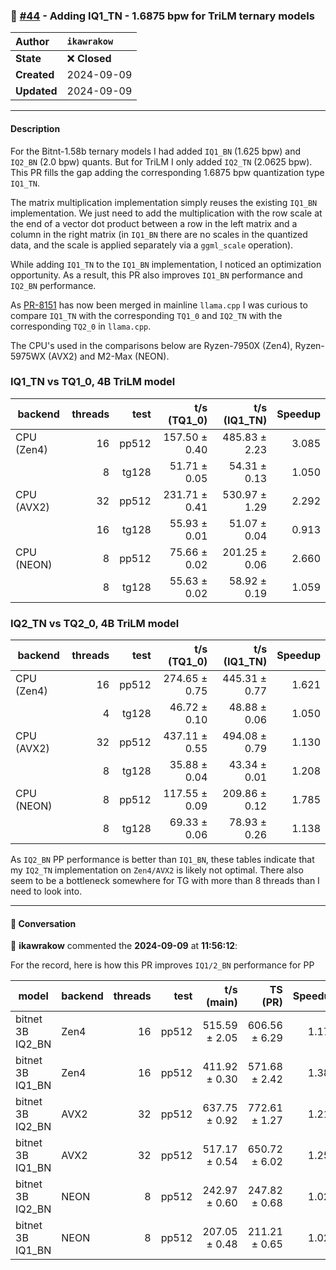 ### 🔀 [#44](https://github.com/ikawrakow/ik_llama.cpp/pull/44) - Adding IQ1_TN - 1.6875 bpw for TriLM ternary models

| **Author** | `ikawrakow` |
| :--- | :--- |
| **State** | ❌ **Closed** |
| **Created** | 2024-09-09 |
| **Updated** | 2024-09-09 |

---

#### Description

For the Bitnt-1.58b ternary models I had added `IQ1_BN` (1.625 bpw) and `IQ2_BN` (2.0 bpw) quants. But for TriLM I only added `IQ2_TN` (2.0625 bpw). This PR fills the gap adding the corresponding 1.6875 bpw quantization type `IQ1_TN`.

The matrix multiplication implementation simply reuses the existing `IQ1_BN` implementation. We just need to add the multiplication with the row scale at the end of a vector dot product between a row in the left matrix and a column in the right matrix (in `IQ1_BN` there are no scales in the quantized data, and the scale is applied separately via a `ggml_scale` operation).

While adding `IQ1_TN` to the `IQ1_BN` implementation, I noticed an optimization opportunity. As a result, this PR also improves `IQ1_BN` performance and `IQ2_BN` performance.

As [PR-8151](https://github.com/ggerganov/llama.cpp/pull/8151) has now been merged in mainline `llama.cpp` I was curious to compare `IQ1_TN` with the corresponding `TQ1_0` and `IQ2_TN` with the corresponding `TQ2_0` in `llama.cpp`. 

The CPU's used in the comparisons below are Ryzen-7950X (Zen4), Ryzen-5975WX (AVX2) and M2-Max (NEON).

### IQ1_TN vs TQ1_0, 4B TriLM model

| backend    | threads |       test |   t/s (TQ1_0)   |   t/s (IQ1_TN)   |  Speedup |
| ---------- | ------: | ---------: | --------------: | ---------------: | -------: |
| CPU (Zen4) |      16 |      pp512 |   157.50 ± 0.40 |    485.83 ± 2.23 |  3.085   |
|            |       8 |      tg128 |    51.71 ± 0.05 |     54.31 ± 0.13 |  1.050   |
| CPU (AVX2) |      32 |      pp512 |   231.71 ± 0.41 |    530.97 ± 1.29 |  2.292   |
|            |      16 |      tg128 |    55.93 ± 0.01 |     51.07 ± 0.04 |  0.913   |
| CPU (NEON) |       8 |      pp512 |    75.66 ± 0.02 |    201.25 ± 0.06 |  2.660   |
|            |       8 |      tg128 |    55.63 ± 0.02 |     58.92 ± 0.19 |  1.059   |

### IQ2_TN vs TQ2_0, 4B TriLM model

| backend    | threads |       test |   t/s (TQ1_0)   |   t/s (IQ1_TN)   |  Speedup |
| ---------- | ------: | ---------: | --------------: | ---------------: | -------: |
| CPU (Zen4) |      16 |      pp512 |   274.65 ± 0.75 |    445.31 ± 0.77 |  1.621   |
|            |       4 |      tg128 |    46.72 ± 0.10 |     48.88 ± 0.06 |  1.050   |
| CPU (AVX2) |      32 |      pp512 |   437.11 ± 0.55 |    494.08 ± 0.79 |  1.130   |
|            |       8 |      tg128 |    35.88 ± 0.04 |     43.34 ± 0.01 |  1.208   |
| CPU (NEON) |       8 |      pp512 |   117.55 ± 0.09 |    209.86 ± 0.12 |  1.785   |
|            |       8 |      tg128 |    69.33 ± 0.06 |     78.93 ± 0.26 |  1.138   |

As `IQ2_BN` PP performance is better than `IQ1_BN`, these tables indicate that my `IQ2_TN` implementation on `Zen4/AVX2` is likely not optimal. There also seem to be a bottleneck somewhere for TG with more than 8 threads than I need to look into.

---

#### 💬 Conversation

👤 **ikawrakow** commented the **2024-09-09** at **11:56:12**:<br>

For the record, here is how this PR improves `IQ1/2_BN` performance for PP

| model             | backend    | threads |          test |     t/s (main)   |    TS (PR)       |  Speedup |
| ----------------- | ---------- | ------: | ------------: | ---------------: | ---------------: | -------: |
| bitnet 3B IQ2_BN  | Zen4       |      16 |         pp512 |    515.59 ± 2.05 |    606.56 ± 6.29 | 1.176    |
| bitnet 3B IQ1_BN  | Zen4       |      16 |         pp512 |    411.92 ± 0.30 |    571.68 ± 2.42 | 1.388    |
| bitnet 3B IQ2_BN  | AVX2       |      32 |         pp512 |    637.75 ± 0.92 |    772.61 ± 1.27 | 1.211    |
| bitnet 3B IQ1_BN  | AVX2       |      32 |         pp512 |    517.17 ± 0.54 |    650.72 ± 6.02 | 1.258    |
| bitnet 3B IQ2_BN  | NEON       |       8 |         pp512 |    242.97 ± 0.60 |    247.82 ± 0.68 | 1.020    |
| bitnet 3B IQ1_BN  | NEON       |       8 |         pp512 |    207.05 ± 0.48 |    211.21 ± 0.65 | 1.020    |